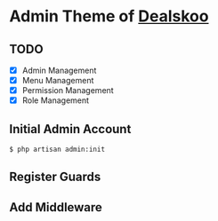 # Admin Theme of [Dealskoo](https://www.dealskoo.com)

## TODO

- [x] Admin Management
- [x] Menu Management
- [x] Permission Management
- [x] Role Management

## Initial Admin Account

```bash
$ php artisan admin:init
```

## Register Guards


## Add Middleware
